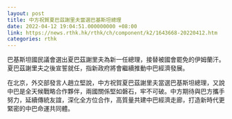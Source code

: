 ```yaml
---
layout: post
title: 中方祝賀夏巴茲謝里夫當選巴基斯坦總理
date: 2022-04-12 19:04:51.000000000 +08:00
link: https://news.rthk.hk/rthk/ch/component/k2/1643668-20220412.htm
categories: rthk
---
```


巴基斯坦國民議會選出夏巴茲謝里夫為新一任總理，接替被國會罷免的伊姆蘭汗。夏巴茲謝里夫之後宣誓就任，指新政府將會繼續推動中巴經濟發展。

在北京，外交部發言人趙立堅說，中方祝賀夏巴茲謝里夫當選巴基斯坦總理，又說中巴是全天候戰略合作夥伴，兩國關係堅如磐石，牢不可破。中方期待與巴方攜手努力，延續傳統友誼，深化全方位合作，高質量共建中巴經濟走廊，打造新時代更緊密的中巴命運共同體。
